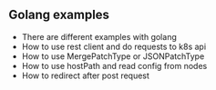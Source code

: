 ## Golang examples

* There are different examples with golang
* How to use rest client and do requests to k8s api
* How to use MergePatchType or JSONPatchType
* How to use hostPath and read config from nodes
* How to redirect after post request 

